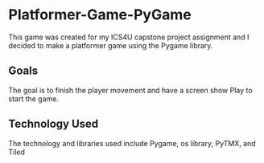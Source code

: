 # Platformer-Game-PyGame
This game was created for my ICS4U capstone project assignment and I decided to make a platformer game using the Pygame library.
## Goals
The goal is to finish the player movement and have a screen show Play to start the game.
## Technology Used
The technology and libraries used include Pygame, os library, PyTMX, and Tiled
